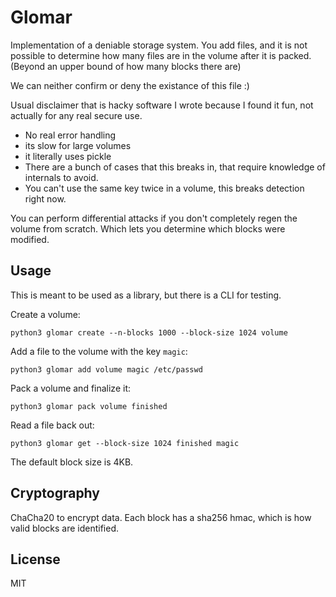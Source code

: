 # Glomar

Implementation of a deniable storage system.
You add files, and it is not possible to determine how many files are in the
volume after it is packed.
(Beyond an upper bound of how many blocks there are)

We can neither confirm or deny the existance of this file :)

Usual disclaimer that is hacky software I wrote because I found it fun, not
actually for any real secure use.
* No real error handling
* its slow for large volumes
* it literally uses pickle
* There are a bunch of cases that this breaks in, that require knowledge of
  internals to avoid.
* You can't use the same key twice in a volume, this breaks detection right
  now.

You can perform differential attacks if you don't completely regen the volume
from scratch.
Which lets you determine which blocks were modified.

## Usage

This is meant to be used as a library, but there is a CLI for testing.

Create a volume:
```
python3 glomar create --n-blocks 1000 --block-size 1024 volume
```


Add a file to the volume with the key `magic`:
```
python3 glomar add volume magic /etc/passwd
```


Pack a volume and finalize it:
```
python3 glomar pack volume finished
```


Read a file back out:
```
python3 glomar get --block-size 1024 finished magic
```

The default block size is 4KB.

## Cryptography

ChaCha20 to encrypt data.
Each block has a sha256 hmac, which is how valid blocks are identified.


## License

MIT
